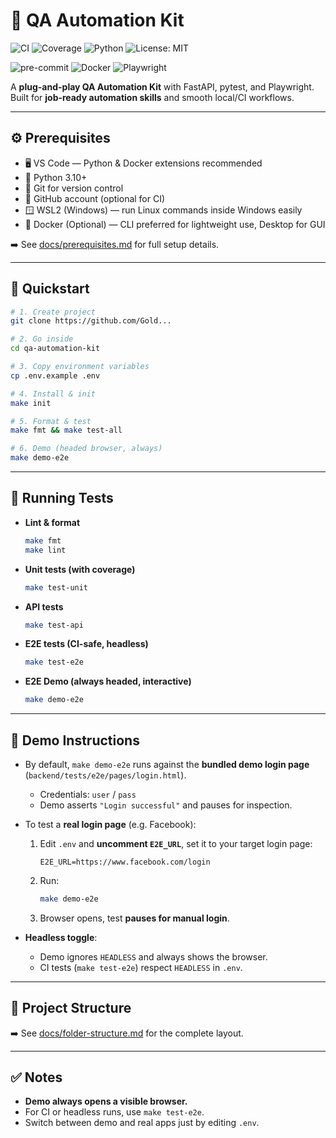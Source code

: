 # 🧪 QA Automation Kit

<!-- === CORE BADGES (Kit, Pro, Master) === -->
![CI](https://github.com/Goldielockz30/qa-automation-kit/actions/workflows/ci.yml/badge.svg)
![Coverage](https://img.shields.io/badge/coverage-100%25-brightgreen)
![Python](https://img.shields.io/badge/python-3.10%2B-blue.svg)
![License: MIT](https://img.shields.io/badge/License-MIT-yellow.svg)

<!-- === EXTRA BADGES (Pro & Master only) === -->
![pre-commit](https://img.shields.io/badge/pre--commit-enabled-brightgreen?logo=pre-commit&logoColor=white)
![Docker](https://img.shields.io/badge/docker-ready-blue?logo=docker&logoColor=white)
![Playwright](https://img.shields.io/badge/tested%20with-Playwright-45ba4b?logo=playwright)


A **plug-and-play QA Automation Kit** with FastAPI, pytest, and Playwright.  
Built for **job‑ready automation skills** and smooth local/CI workflows.

---

## ⚙️ Prerequisites

- 🖥 VS Code — Python & Docker extensions recommended  
- 🐍 Python 3.10+  
- 🔧 Git for version control  
- 🐙 GitHub account (optional for CI)  
- 🪟 WSL2 (Windows) — run Linux commands inside Windows easily  
- 🐳 Docker (Optional) — CLI preferred for lightweight use, Desktop for GUI  

➡️ See [docs/prerequisites.md](docs/prerequisites.md) for full setup details.

---

## 🚀 Quickstart

```bash
# 1. Create project
git clone https://github.com/Gold...

# 2. Go inside
cd qa-automation-kit

# 3. Copy environment variables
cp .env.example .env

# 4. Install & init
make init

# 5. Format & test
make fmt && make test-all

# 6. Demo (headed browser, always)
make demo-e2e
```

---

## 🧪 Running Tests

- **Lint & format**  
  ```bash
  make fmt
  make lint
  ```

- **Unit tests (with coverage)**  
  ```bash
  make test-unit
  ```

- **API tests**  
  ```bash
  make test-api
  ```

- **E2E tests (CI-safe, headless)**  
  ```bash
  make test-e2e
  ```

- **E2E Demo (always headed, interactive)**  
  ```bash
  make demo-e2e
  ```

---

## 🔑 Demo Instructions

- By default, `make demo-e2e` runs against the **bundled demo login page** (`backend/tests/e2e/pages/login.html`).  
  - Credentials: `user` / `pass`  
  - Demo asserts `"Login successful"` and pauses for inspection.

- To test a **real login page** (e.g. Facebook):  
  1. Edit `.env` and **uncomment `E2E_URL`**, set it to your target login page:  
     ```env
     E2E_URL=https://www.facebook.com/login
     ```
  2. Run:  
     ```bash
     make demo-e2e
     ```
  3. Browser opens, test **pauses for manual login**.

- **Headless toggle**:  
  - Demo ignores `HEADLESS` and always shows the browser.  
  - CI tests (`make test-e2e`) respect `HEADLESS` in `.env`.

---

## 📂 Project Structure

➡️ See [docs/folder-structure.md](docs/folder-structure.md) for the complete layout.

---

## ✅ Notes

- **Demo always opens a visible browser.**  
- For CI or headless runs, use `make test-e2e`.  
- Switch between demo and real apps just by editing `.env`.  
